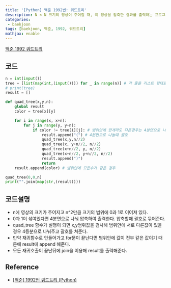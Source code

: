 ```yaml
---
title: '[Python] 백준 1992번: 쿼드트리'
description: N × N 크기의 영상이 주어질 때, 이 영상을 압축한 결과를 출력하는 프로그램
categories:
 - baekjoon
tags: [baekjoon, 백준, 1992, 쿼드트리]
mathjax: enable
---
```


[백준 1992 쿼드트리](https://www.acmicpc.net/problem/1992)

## 코드

```py
n = int(input())
tree = [list(map(int,(input()))) for _ in range(n)] # 각 줄을 리스트 형태로
# print(tree)
result = []

def quad_tree(x,y,n):
    global result
    color = tree[x][y]

    for i in range(x, x+n):
        for j in range(y, y+n):
            if color != tree[i][j]: # 범위안에 한개라도 다른경우는 4분면으로 나눠서 다시 검색
                result.append("(") # 4분면으로 나눌때 괄호
                quad_tree(x,y,n//2)
                quad_tree(x, y+n//2, n//2)
                quad_tree(x+n//2, y, n//2)
                quad_tree(x+n//2, y+n//2, n//2)
                result.append(")")
                return
    result.append(color) # 범위안에 모든수가 같은 경우 

quad_tree(0,0,n)
print("".join(map(str,(result))))
```

## 코드설명
- n에 영상의 크기가 주어지고 n^2만큼 크기의 범위에 0과 1로 이어져 있다.
- 0과 1이 섞여있다면 4분면으로 나눠 압축하여 출력한다. 압축할때 괄호로 묶어준다.
- quad_tree 함수가 실행이 되면 x,y범위값을 검사해 범위안에 서로 다른값이 있을경우 4등분으로 나눠주고 괄호를 쳐준다.
- 만약 재귀함수로 안들어가고 for문이 끝난다면 범위안에 값이 전부 같은 값이기 때문에 result에 append 해준다.
- 모든 재귀호출이 끝난뒤에 join을 이용해 result를 출력해준다.

## Reference
- [[백준] 1992번 쿼드트리 (Python)](https://wookcode.tistory.com/60)